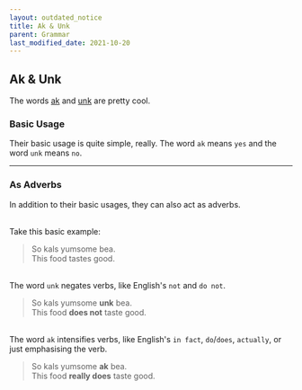 ```yaml
---
layout: outdated_notice
title: Ak & Unk
parent: Grammar
last_modified_date: 2021-10-20
---
```


## Ak & Unk

The words [ak](../words/ak) and [unk](../words/unk) are pretty cool.

### Basic Usage
Their basic usage is quite simple, really. The word `ak` means `yes` and the word `unk` means `no`.

-----

### As Adverbs
In addition to their basic usages, they can also act as adverbs.

\
Take this basic example:
> So kals yumsome bea.  
  This food tastes good.

\
The word `unk` negates verbs, like English's `not` and `do not`.  
> So kals yumsome **unk** bea.  
  This food **does not** taste good.

\
The word `ak` intensifies verbs, like English's `in fact`, `do`/`does`, `actually`, or just emphasising the verb.  
> So kals yumsome **ak** bea.  
  This food **really does** taste good.